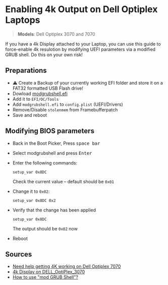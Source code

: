 # Enabling 4k Output on Dell Optiplex Laptops

> **Models**: Dell Optiplex 3070 and 7070

If you have a 4k Display attached to your Laptop, you can use this guide to force-enable 4k resulotion by modifying UEFI parameters via a modified GRUB shell. Do this on your own risk! 

## Preparations

- :warning: Create a Backup of your currently working EFI folder and store it on a FAT32 formatted USB Flash drive!
- Dowload [modgrubshell.efi](https://github.com/datasone/grub-mod-setup_var/releases) 
- Add it to `EFI/OC/Tools`
- Add `modgrubshell.efi` to `config.plist` (UEFI/Drivers)
- Remove/Disable `stolenmem` from Framebufferpatch 
- Save and reboot

## Modifying BIOS parameters

- Back in the Boot Picker, Press <kbd>space bar</kd>
- Select modgrubshell and press <kbd>Enter</kbd>
- Enter the following commands:
	
	```shell
	setup_var 0x8DC 
	```
	Check the current value – default should be `0x01` 
- Change it to `0x02`:
	
	```shell
	setup_var 0x8DC 0x2
	```
- Verify that the change has been applied

	```shell
	setup_var 0x8DC 
	```
	The output should be `0x02` now 
- Reboot

## Sources
- [Need help getting 4K working on Dell Optiplex 7070](https://www.insanelymac.com/forum/topic/357939-need-help-getting-4k-working-on-dell-optiplex-7070-mff-i7-8700/?do=findComment&comment=2813699)
- [4k Display on DELL_OptiPlex_3070](https://github.com/Jeffersoncharlles/DELL_OptiPlex_3070#4k-display)
- [How to use "mod GRUB Shell"?](https://www.reddit.com/r/hackintosh/comments/lz03ov/how_to_use_mod_grub_shell)